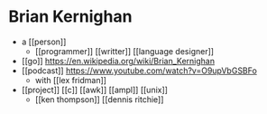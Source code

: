# Brian Kernighan

- a [[person]]
  - [[programmer]] [[writter]] [[language designer]]
- [[go]] https://en.wikipedia.org/wiki/Brian_Kernighan
- [[podcast]] https://www.youtube.com/watch?v=O9upVbGSBFo
  - with [[lex fridman]]
- [[project]] [[c]] [[awk]] [[ampl]] [[unix]]
  - [[ken thompson]] [[dennis ritchie]]


